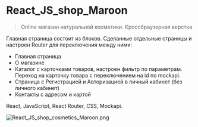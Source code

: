 # React_JS_shop_Maroon

> Online магазин натуральной косметики.
> Кроссбраузерная верстка

Главная страница состоит из блоков. 
Сделанные отдельные страницы и настроен Router для переключения между ними:
- Главная страница
- О магазине
- Каталог с карточками товаров, настроен фильтр по параметрам. Переход на карточку товара с переключением на id по mockapi.
- Страница с Регистрацией и Авторизацией в личный кабинет (без личного кабинет)
- Контакты с адресом и картой

React, JavaScript, React Router, CSS, Mockapi.

![React_JS_shop_cosmetics_Maroon.png](https://github.com/Nkaltaeva/React_JS_shop_Maroon/blob/main/React_JS_shop_cosmetics_Maroon.png)
